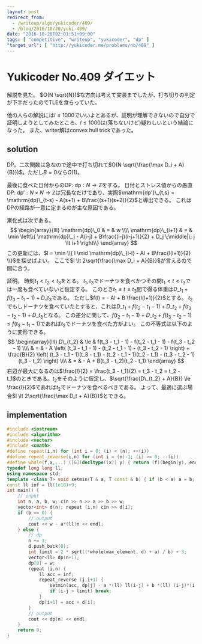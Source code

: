 ```yaml
---
layout: post
redirect_from:
  - /writeup/algo/yukicoder/409/
  - /blog/2016/10/20/yuki-409/
date: "2016-10-20T02:01:51+09:00"
tags: [ "competitive", "writeup", "yukicoder", "dp" ]
"target_url": [ "http://yukicoder.me/problems/no/409" ]
---
```


# Yukicoder No.409 ダイエット

解説を見た。
$O(N \sqrt{N})$な方向は考えて実装までしたが、打ち切りの判定が下手だったのでTLEを食らっていた。

他の人らの解説には$l \le 1000$でいいよとあるが、証明が理解できないので自分で証明しようとしてみたところ、$l \le 1000$は(落ちないけど)疑わしいという結論になった。
また、writer解はconvex hull trickであった。

## solution

DP。二次関数は急なので途中で打ち切れて$O(N \sqrt{\frac{\max D_i + A}{B}})$。ただし$B = 0$なら$O(1)$。

最後に食べた日付からのDP: $\mathrm{dp} : N \to \mathbb{Z}$をする。
日付とストレス値からの愚直DP: $\mathrm{dp'} : N \times N \to \mathbb{Z}$は冗長なだけであり、実際$\mathrm{dp'}\_{t,s} = \mathrm{dp}\_{t-s} - A(s+1) + B\frac{(s+1)(s+2)}{2}$と導出できる。
これはDPの経路が一意に定まるのが主な原因である。

漸化式は次である。
$$
\begin{array}{lll}
\mathrm{dp}\_0 & = & w \\\\
\mathrm{dp}\_{i+1} & = & \min \left\\{ \mathrm{dp}\_j - A(i-j) + B\frac{(i-j)(i-j+1)}{2} + D_j \;\middle|\; j \lt i+1 \right\\}
\end{array}
$$
この更新には、$l = \min \\{ l \mid \mathrm{dp}\_{i-l} - Al + B\frac{l(l+1)}{2} \\}$を探せばよい。
ここで$l \lt 2\sqrt{\frac{\max D_i + A}{B}}$が言えるので間に合う。

証明。
時刻$t_1 \lt t_2 \lt t_3$をとる。
$t_1, t_3$でドーナツを食べかつその間$t_1 \lt t \lt t_3$では一度も食べていないと仮定する。
このとき$t_1 \le t \le t_3$間で得る体重は$D\_{t_1} + f(t_3 - t_1 - 1) + D\_{t_3}$である。
ただし$f(l) = - Al + B \frac{l(l+1)}{2}$とする。
$t_2$でもしドーナツを食べていたとすると、これは$D\_{t_1} + f(t_2 - t_1 - 1) + D\_{t_2} + f(t_3 - t_2 - 1) + D\_{t_3}$となる。
この差分に関して、$f(t_2 - t_1 - 1) + D\_{t_2} + f(t_3 - t_2 - 1) \le f(t_3 - t_1 - 1)$であれば$t_2$でドーナツを食べた方がよい。
この不等式は以下のように変形できる。
$$ \begin{array}{lll}
D\_{t_2} & \le & f(t_3 - t_1 - 1) - f(t_2 - t_1 - 1) - f(t_3 - t_2 - 1) \\\\
         &  =  & - A \left( (t_3 - t_1 - 1) - (t_2 - t_1 - 1) - (t_3 - t_2 - 1) \right) + \frac{B}{2} \left( (t_3 - t_1 - 1)(t_3 - t_1) - (t_2 - t_1 - 1)(t_2 - t_1) - (t_3 - t_2 - 1)(t_3 - t_2) \right) \\\\
         &  =  & - A + B(t_3 - t_2)(t_2 - t_1)
\end{array} $$
右辺が最大になるのは$\frac{l}{2} = \frac{t_3 - t_1}{2} = t_3 - t_2 = t_2 - t_1$のときである。$t_2$をそのように仮定し、$\sqrt{\frac{D\_{t_2} + A}{B}} \le \frac{l}{2}$であれば$t_2$でドーナツを食べるべきである。
よって、最適に選ぶ場合$l \lt 2\sqrt{\frac{\max D_t + A}{B}}$とできる。


## implementation

``` c++
#include <iostream>
#include <algorithm>
#include <vector>
#include <cmath>
#define repeat(i,n) for (int i = 0; (i) < (n); ++(i))
#define repeat_reverse(i,n) for (int i = (n)-1; (i) >= 0; --(i))
#define whole(f,x,...) ([&](decltype((x)) y) { return (f)(begin(y), end(y), ## __VA_ARGS__); })(x)
typedef long long ll;
using namespace std;
template <class T> void setmin(T & a, T const & b) { if (b < a) a = b; }
const ll inf = ll(1e18)+9;
int main() {
    // input
    int n, a, b, w; cin >> n >> a >> b >> w;
    vector<int> d(n); repeat (i,n) cin >> d[i];
    if (b == 0) {
        // output
        cout << w - a*(ll)n << endl;
    } else {
        // dp
        n += 1;
        d.push_back(0);
        int limit = 2 * sqrt((*whole(max_element, d) + a) / b) + 3;
        vector<ll> dp(n+1);
        dp[0] = w;
        repeat (i,n) {
            ll acc = inf;
            repeat_reverse (j,i+1) {
                setmin(acc, dp[j] - a *(ll) ll(i-j) + b *(ll) (i-j)*(i-j+1)/2);
                if (i-j > limit) break;
            }
            dp[i+1] = acc + d[i];
        }
        // output
        cout << dp[n] << endl;
    }
    return 0;
}
```
